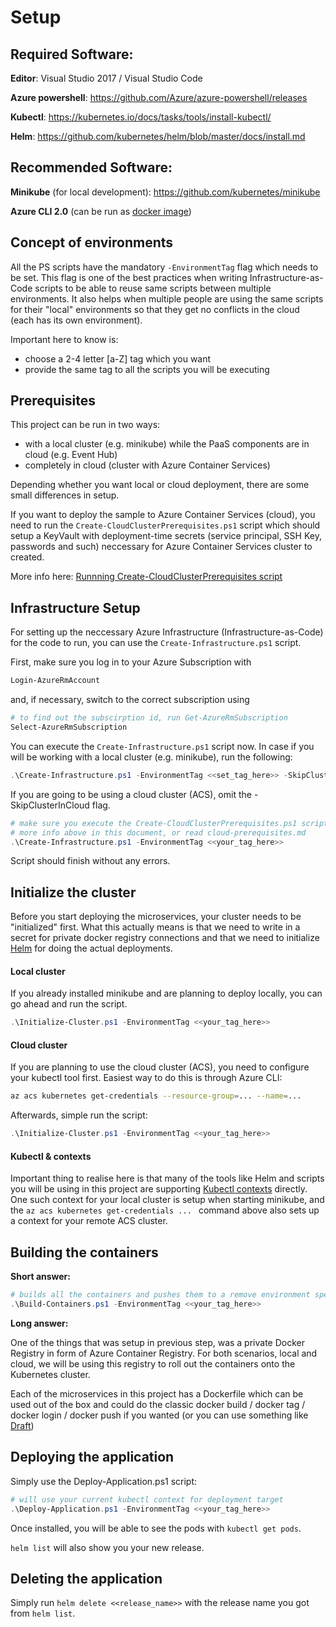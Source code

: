 # Setup

## Required Software:

**Editor**: Visual Studio 2017 / Visual Studio Code

**Azure powershell**: https://github.com/Azure/azure-powershell/releases

**Kubectl**: https://kubernetes.io/docs/tasks/tools/install-kubectl/

**Helm**: https://github.com/kubernetes/helm/blob/master/docs/install.md

## Recommended Software:

**Minikube** (for local development): https://github.com/kubernetes/minikube

**Azure CLI 2.0** (can be run as [docker image](https://hub.docker.com/r/microsoft/azure-cli/))

## Concept of environments

All the PS scripts have the mandatory `-EnvironmentTag` flag which needs to be set. This flag is one of the best practices when writing Infrastructure-as-Code scripts to be able to reuse same scripts between multiple environments. It also helps when multiple people are using the same scripts for their "local" environments so that they get no conflicts in the cloud (each has its own environment).

Important here to know is:
- choose a 2-4 letter [a-Z] tag which you want
- provide the same tag to all the scripts you will be executing

## Prerequisites

This project can be run in two ways:
- with a local cluster (e.g. minikube) while the PaaS components are in cloud (e.g. Event Hub)
- completely in cloud (cluster with Azure Container Services)

Depending whether you want local or cloud deployment, there are some small differences in setup.

If you want to deploy the sample to Azure Container Services (cloud), you need to run the `Create-CloudClusterPrerequisites.ps1` script which should setup a KeyVault with deployment-time secrets (service principal, SSH Key, passwords and such) neccessary for Azure Container Services cluster to created.

More info here: [Runnning Create-CloudClusterPrerequisites script](cloud-prerequisites.md)

## Infrastructure Setup

For setting up the neccessary Azure Infrastructure (Infrastructure-as-Code) for the code to run, you can use the `Create-Infrastructure.ps1` script. 

First, make sure you log in to your Azure Subscription with

```powershell
Login-AzureRmAccount
```

and, if necessary, switch to the correct subscription using

```powershell
# to find out the subscirption id, run Get-AzureRmSubscription
Select-AzureRmSubscription
```

You can execute the `Create-Infrastructure.ps1` script now. In case if you will be working with a local cluster (e.g. minikube), run the following:

```powershell
.\Create-Infrastructure.ps1 -EnvironmentTag <<set_tag_here>> -SkipClusterInCloud
```

If you are going to be using a cloud cluster (ACS), omit the -SkipClusterInCloud flag.

```powershell
# make sure you execute the Create-CloudClusterPrerequisites.ps1 script first!
# more info above in this document, or read cloud-prerequisites.md
.\Create-Infrastructure.ps1 -EnvironmentTag <<your_tag_here>>
```

Script should finish without any errors.

## Initialize the cluster

Before you start deploying the microservices, your cluster needs to be "initialized" first. What this actually means is that we need to write in a secret for private docker registry connections and that we need to initialize [Helm](https://helm.sh/) for doing the actual deployments.

#### Local cluster

If you already installed minikube and are planning to deploy locally, you can go ahead and run the script.

```powershell
.\Initialize-Cluster.ps1 -EnvironmentTag <<your_tag_here>>
```

#### Cloud cluster

If you are planning to use the cloud cluster (ACS), you need to configure your kubectl tool first. Easiest way to do this is through Azure CLI:

```bash
az acs kubernetes get-credentials --resource-group=... --name=...
```

Afterwards, simple run the script:

```powershell
.\Initialize-Cluster.ps1 -EnvironmentTag <<your_tag_here>>
```

#### Kubectl & contexts

Important thing to realise here is that many of the tools like Helm and scripts you will be using in this project are supporting [Kubectl contexts](https://kubernetes.io/docs/tasks/access-application-cluster/authenticate-across-clusters-kubeconfig/) directly. One such context for your local cluster is setup when starting minikube, and the `az acs kubernetes get-credentials ... ` command above also sets up a context for your remote ACS cluster.

## Building the containers

**Short answer:**

```powershell
# builds all the containers and pushes them to a remove environment specific docker registry (ACR)
.\Build-Containers.ps1 -EnvironmentTag <<your_tag_here>>
```

**Long answer:**

One of the things that was setup in previous step, was a private Docker Registry in form of Azure Container Registry. For both scenarios, local and cloud, we will be using this registry to roll out the containers onto the Kubernetes cluster. 

Each of the microservices in this project has a Dockerfile which can be used out of the box and could do the classic docker build / docker tag / docker login / docker push if you wanted (or you can use something like [Draft](https://github.com/Azure/draft))

## Deploying the application

Simply use the Deploy-Application.ps1 script:

```powershell
# will use your current kubectl context for deployment target
.\Deploy-Application.ps1 -EnvironmentTag <<your_tag_here>>
```

Once installed, you will be able to see the pods with `kubectl get pods`. 

`helm list` will also show you your new release.

## Deleting the application

Simply run `helm delete <<release_name>>` with the release name you got from `helm list`.